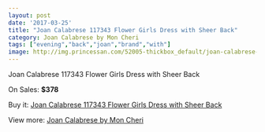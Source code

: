 ```yaml
---
layout: post
date: '2017-03-25'
title: "Joan Calabrese 117343 Flower Girls Dress with Sheer Back"
category: Joan Calabrese by Mon Cheri
tags: ["evening","back","joan","brand","with"]
image: http://img.princessan.com/52005-thickbox_default/joan-calabrese-117343-flower-girls-dress-with-sheer-back.jpg
---
```

Joan Calabrese 117343 Flower Girls Dress with Sheer Back

On Sales: **$378**
<a href="https://www.princessan.com/en/23445-joan-calabrese-117343-flower-girls-dress-with-sheer-back.html"><amp-img layout="responsive" width="600" height="600" src="//img.princessan.com/52005-thickbox_default/joan-calabrese-117343-flower-girls-dress-with-sheer-back.jpg" alt="Joan Calabrese 117343 Flower Girls Dress with Sheer Back 0" /></a>
<a href="https://www.princessan.com/en/23445-joan-calabrese-117343-flower-girls-dress-with-sheer-back.html"><amp-img layout="responsive" width="600" height="600" src="//img.princessan.com/52006-thickbox_default/joan-calabrese-117343-flower-girls-dress-with-sheer-back.jpg" alt="Joan Calabrese 117343 Flower Girls Dress with Sheer Back 1" /></a>

Buy it: [Joan Calabrese 117343 Flower Girls Dress with Sheer Back](https://www.princessan.com/en/23445-joan-calabrese-117343-flower-girls-dress-with-sheer-back.html "Joan Calabrese 117343 Flower Girls Dress with Sheer Back")

View more: [Joan Calabrese by Mon Cheri](https://www.princessan.com/en/118- "Joan Calabrese by Mon Cheri")